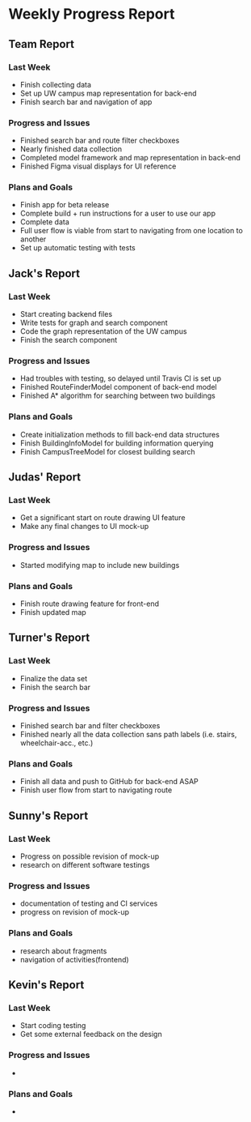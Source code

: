 # Weekly Progress Report
## Team Report
### Last Week
* Finish collecting data
* Set up UW campus map representation for back-end
* Finish search bar and navigation of app
### Progress and Issues
* Finished search bar and route filter checkboxes
* Nearly finished data collection
* Completed model framework and map representation in back-end
* Finished Figma visual displays for UI reference
### Plans and Goals
* Finish app for beta release
* Complete build + run instructions for a user to use our app
* Complete data
* Full user flow is viable from start to navigating from one location to another
* Set up automatic testing with tests
## Jack's Report
### Last Week
* Start creating backend files
* Write tests for graph and search component
* Code the graph representation of the UW campus
* Finish the search component
### Progress and Issues
* Had troubles with testing, so delayed until Travis CI is set up
* Finished RouteFinderModel component of back-end model
* Finished A* algorithm for searching between two buildings
### Plans and Goals
* Create initialization methods to fill back-end data structures
* Finish BuildingInfoModel for building information querying
* Finish CampusTreeModel for closest building search
## Judas' Report
### Last Week
* Get a significant start on route drawing UI feature
* Make any final changes to UI mock-up
### Progress and Issues
* Started modifying map to include new buildings
### Plans and Goals
* Finish route drawing feature for front-end
* Finish updated map
## Turner's Report
### Last Week
* Finalize the data set
* Finish the search bar
### Progress and Issues
* Finished search bar and filter checkboxes
* Finished nearly all the data collection sans path labels (i.e. stairs, wheelchair-acc., etc.)
### Plans and Goals
* Finish all data and push to GitHub for back-end ASAP
* Finish user flow from start to navigating route
## Sunny's Report
### Last Week
* Progress on possible revision of mock-up
* research on different software testings 
### Progress and Issues
* documentation of testing and CI services
* progress on revision of mock-up
### Plans and Goals
* research about fragments
* navigation of activities(frontend)
## Kevin's Report
### Last Week
* Start coding testing
* Get some external feedback on the design
### Progress and Issues
*
### Plans and Goals
*
